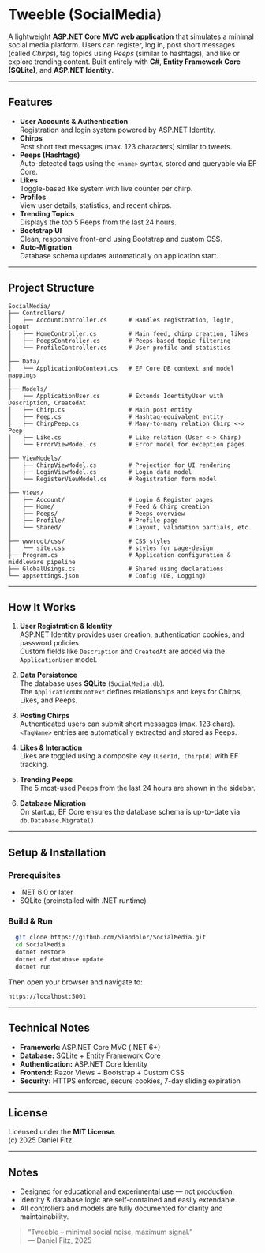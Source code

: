 # Tweeble (SocialMedia)

A lightweight **ASP.NET Core MVC web application** that simulates a minimal social media platform. Users can register, log in, post short messages (called *Chirps*), tag topics using *Peeps* (similar to hashtags), and like or explore trending content. Built entirely with **C#**, **Entity Framework Core (SQLite)**, and **ASP.NET Identity**.

---

## Features

- **User Accounts & Authentication**  
  Registration and login system powered by ASP.NET Identity.
- **Chirps**  
  Post short text messages (max. 123 characters) similar to tweets.
- **Peeps (Hashtags)**  
  Auto-detected tags using the `<name>` syntax, stored and queryable via EF Core.
- **Likes**  
  Toggle-based like system with live counter per chirp.
- **Profiles**  
  View user details, statistics, and recent chirps.
- **Trending Topics**  
  Displays the top 5 Peeps from the last 24 hours.
- **Bootstrap UI**  
  Clean, responsive front-end using Bootstrap and custom CSS.
- **Auto-Migration**  
  Database schema updates automatically on application start.

---

## Project Structure

```
SocialMedia/
├── Controllers/
│   ├── AccountController.cs      # Handles registration, login, logout
│   ├── HomeController.cs         # Main feed, chirp creation, likes
│   ├── PeepsController.cs        # Peeps-based topic filtering
│   └── ProfileController.cs      # User profile and statistics
│
├── Data/
│   └── ApplicationDbContext.cs   # EF Core DB context and model mappings
│
├── Models/
│   ├── ApplicationUser.cs        # Extends IdentityUser with Description, CreatedAt
│   ├── Chirp.cs                  # Main post entity
│   ├── Peep.cs                   # Hashtag-equivalent entity
│   ├── ChirpPeep.cs              # Many-to-many relation Chirp <-> Peep
│   ├── Like.cs                   # Like relation (User <-> Chirp)
│   └── ErrorViewModel.cs         # Error model for exception pages
│
├── ViewModels/
│   ├── ChirpViewModel.cs         # Projection for UI rendering
│   ├── LoginViewModel.cs         # Login data model
│   └── RegisterViewModel.cs      # Registration form model
│
├── Views/
│   ├── Account/                  # Login & Register pages
│   ├── Home/                     # Feed & Chirp creation
│   ├── Peeps/                    # Peeps overview
│   ├── Profile/                  # Profile page
│   └── Shared/                   # Layout, validation partials, etc.
│
├── wwwroot/css/                  # CSS styles
│   └── site.css                  # styles for page-design
├── Program.cs                    # Application configuration & middleware pipeline
├── GlobalUsings.cs               # Shared using declarations
└── appsettings.json              # Config (DB, Logging)
```

---

## How It Works

1. **User Registration & Identity**  
   ASP.NET Identity provides user creation, authentication cookies, and password policies.  
   Custom fields like `Description` and `CreatedAt` are added via the `ApplicationUser` model.

2. **Data Persistence**  
   The database uses **SQLite** (`SocialMedia.db`).  
   The `ApplicationDbContext` defines relationships and keys for Chirps, Likes, and Peeps.

3. **Posting Chirps**  
   Authenticated users can submit short messages (max. 123 chars).  
   `<TagName>` entries are automatically extracted and stored as Peeps.

4. **Likes & Interaction**  
   Likes are toggled using a composite key `(UserId, ChirpId)` with EF tracking.

5. **Trending Peeps**  
   The 5 most-used Peeps from the last 24 hours are shown in the sidebar.

6. **Database Migration**  
   On startup, EF Core ensures the database schema is up-to-date via `db.Database.Migrate()`.

---

## Setup & Installation

### Prerequisites
- .NET 6.0 or later
- SQLite (preinstalled with .NET runtime)

### Build & Run
```bash
  git clone https://github.com/Siandolor/SocialMedia.git
  cd SocialMedia
  dotnet restore
  dotnet ef database update
  dotnet run
```

Then open your browser and navigate to:
```
https://localhost:5001
```

---

## Technical Notes

- **Framework:** ASP.NET Core MVC (.NET 6+)
- **Database:** SQLite + Entity Framework Core
- **Authentication:** ASP.NET Core Identity
- **Frontend:** Razor Views + Bootstrap + Custom CSS
- **Security:** HTTPS enforced, secure cookies, 7-day sliding expiration

---

## License
Licensed under the **MIT License**.  
(c) 2025 Daniel Fitz

---

## Notes
- Designed for educational and experimental use — not production.
- Identity & database logic are self-contained and easily extendable.
- All controllers and models are fully documented for clarity and maintainability.

> “Tweeble – minimal social noise, maximum signal.”  
> — Daniel Fitz, 2025

